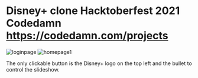 # Disney+ clone Hacktoberfest 2021 Codedamn https://codedamn.com/projects

![loginpage](https://user-images.githubusercontent.com/72561943/136208987-a99f6fcc-df86-4438-85de-dafe0126772f.jpg)
![homepage1](https://user-images.githubusercontent.com/72561943/136208927-f3226a8b-1034-4a22-a6e7-0ff9112398ff.jpg)

The only clickable button is the Disney+ logo on the top left and the bullet to control the slideshow.

